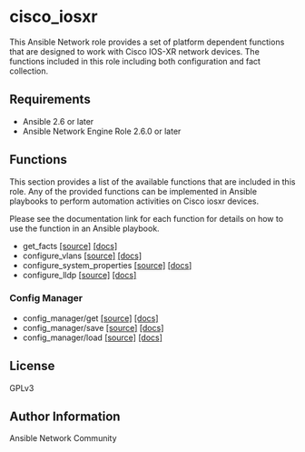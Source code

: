 # cisco_iosxr

This Ansible Network role provides a set of platform dependent functions that
are designed to work with Cisco IOS-XR network devices.  The functions included
in this role including both configuration and fact collection.

## Requirements

* Ansible 2.6 or later
* Ansible Network Engine Role 2.6.0 or later

## Functions

This section provides a list of the available functions that are included
in this role. Any of the provided functions can be implemented in Ansible
playbooks to perform automation activities on Cisco iosxr devices.

Please see the documentation link for each function for details on how to use
the function in an Ansible playbook.

* get_facts [[source]](https://github.com/ansible-network/cisco_iosxr/blob/devel/tasks/get_facts.yaml) [[docs]](https://github.com/ansible-network/cisco_iosxr/blob/devel/docs/get_facts.md)
* configure_vlans [[source]](https://github.com/ansible-network/cisco_iosxr/blob/devel/tasks/configure_vlans.yaml) [[docs]](https://github.com/ansible-network/cisco_iosxr/blob/devel/docs/configure_vlans.md)
* configure_system_properties [[source]](https://github.com/ansible-network/cisco_iosxr/blob/devel/tasks/configure_system_properties.yaml) [[docs]](https://github.com/ansible-network/cisco_iosxr/blob/devel/docs/configure_system_properties.md)
* configure_lldp [[source]](https://github.com/ansible-network/cisco_iosxr/blob/devel/tasks/configure_lldp.yaml) [[docs]](https://github.com/ansible-network/cisco_iosxr/blob/devel/docs/configure_lldp.md)

### Config Manager

* config_manager/get [[source]](https://github.com/ansible-network/cisco_iosxr/blob/devel/tasks/config_manager/get.yaml) [[docs]](https://github.com/ansible-network/cisco_iosxr/blob/devel/docs/config_manager/get.md)
* config_manager/save [[source]](https://github.com/ansible-network/cisco_iosxr/blob/devel/tasks/config_manager/save.yaml) [[docs]](https://github.com/ansible-network/cisco_iosxr/blob/devel/docs/config_manager/save.md)
* config_manager/load [[source]](https://github.com/ansible-network/cisco_iosxr/blob/devel/tasks/config_manager/load.yaml) [[docs]](https://github.com/ansible-network/cisco_iosxr/blob/devel/docs/config_manager/load.md)

## License

GPLv3

## Author Information

Ansible Network Community

